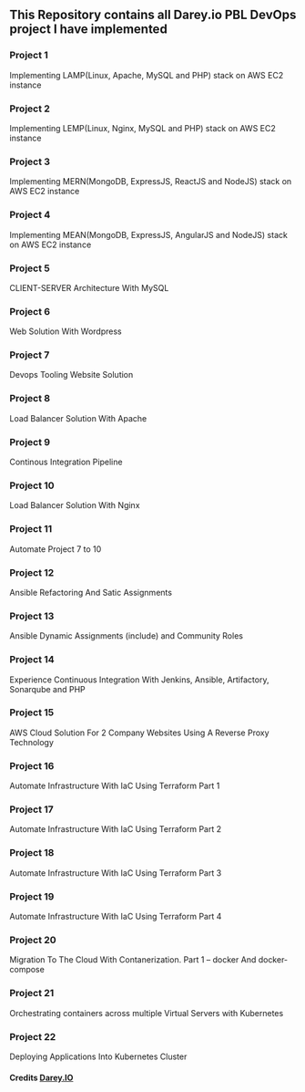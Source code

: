 ## This Repository contains all Darey.io PBL DevOps project I have implemented


### Project 1
Implementing LAMP(Linux, Apache, MySQL and PHP) stack on AWS EC2 instance


### Project 2
Implementing LEMP(Linux, Nginx, MySQL and PHP) stack on AWS EC2 instance


### Project 3
Implementing MERN(MongoDB, ExpressJS, ReactJS and NodeJS) stack on AWS EC2 instance


### Project 4
Implementing MEAN(MongoDB, ExpressJS, AngularJS and NodeJS) stack on AWS EC2 instance


### Project 5
CLIENT-SERVER Architecture With MySQL


### Project 6
Web Solution With Wordpress


### Project 7
Devops Tooling Website Solution


### Project 8
Load Balancer Solution With Apache


### Project 9
Continous Integration Pipeline


### Project 10
Load Balancer Solution With Nginx


### Project 11
Automate Project 7 to 10


### Project 12
Ansible Refactoring And Satic Assignments


### Project 13
Ansible Dynamic Assignments (include) and Community Roles


### Project 14
Experience Continuous Integration With Jenkins, Ansible, Artifactory, Sonarqube and PHP


### Project 15
AWS Cloud Solution For 2 Company Websites Using A Reverse Proxy Technology


### Project 16
Automate Infrastructure With IaC Using Terraform Part 1


### Project 17
Automate Infrastructure With IaC Using Terraform Part 2


### Project 18
Automate Infrastructure With IaC Using Terraform Part 3


### Project 19
Automate Infrastructure With IaC Using Terraform Part 4

### Project 20
Migration To The Сloud With Contanerization. Part 1 – docker And docker-compose

### Project 21
Orchestrating containers across multiple Virtual Servers with Kubernetes


### Project 22
Deploying Applications Into Kubernetes Cluster



#### Credits [Darey.IO](https://darey.io/)